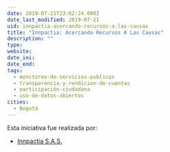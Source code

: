```yaml
---
date: 2019-07-21T23:02:24.000Z
date_last_modified: 2019-07-21
uid: innpactia-acercando-recursos-a-las-causas
title: "Innpactia: Acercando Recursos A Las Causas"
description: ""
type: 
website: 
date_ini: 
date_end: 
tags:
  - monitoreo-de-servicios-publicos
  - transparencia-y-rendicion-de-cuentas
  - participación-ciudadana
  - uso-de-datos-abiertos
cities: 
  - Bogotá
---
```


Esta iniciativa fue realizada por:

- [Innpactia S.A.S.](/organizaciones/innpactia-s-a-s)
